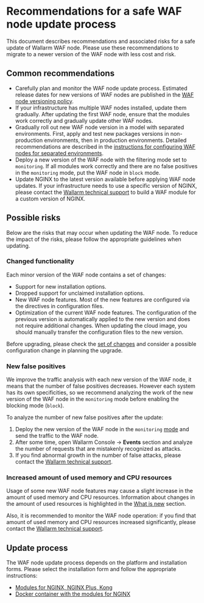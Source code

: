 # Recommendations for a safe WAF node update process

This document describes recommendations and associated risks for a safe update of Wallarm WAF node. Please use these recommendations to migrate to a newer version of the WAF node with less cost and risk.

## Common recommendations

* Carefully plan and monitor the WAF node update process. Estimated release dates for new versions of WAF nodes are published in the [WAF node versioning policy](versioning-policy.md).
* If your infrastructure has multiple WAF nodes installed, update them gradually. After updating the first WAF node, ensure that the modules work correctly and gradually update other WAF nodes.
* Gradually roll out new WAF node version in a model with separated environments. First, apply and test new packages versions in non-production environments, then in production environments. Detailed recommendations are described in the [instructions for configuring WAF nodes for separated environments](../admin-en/configuration-guides/waf-in-separated-environments/configure-waf-in-separated-environments.md#gradual-rollout-of-new-waf-changes).
* Deploy a new version of the WAF node with the filtering mode set to `monitoring`. If all modules work correctly and there are no false positives in the `monitoring` mode, put the WAF node in `block` mode.
* Update NGINX to the latest version available before applying WAF node updates. If your infrastructure needs to use a specific version of NGINX, please contact the [Wallarm technical support](mailto:support@wallarm.com) to build a WAF module for a custom version of NGINX.

## Possible risks

Below are the risks that may occur when updating the WAF node. To reduce the impact of the risks, please follow the appropriate guidelines when updating.

### Changed functionality

Each minor version of the WAF node contains a set of changes:

* Support for new installation options.
* Dropped support for unclaimed installation options.
* New WAF node features. Most of the new features are configured via the directives in configuration files.
* Optimization of the current WAF node features. The configuration of the previous version is automatically applied to the new version and does not require additional changes. When updating the cloud image, you should manually transfer the configuration files to the new version.

Before upgrading, please check the [set of changes](what-is-new.md) and consider a possible configuration change in planning the upgrade.

### New false positives

We improve the traffic analysis with each new version of the WAF node, it means that the number of false positives decreases. However each system has its own specificities, so we recommend analyzing the work of the new version of the WAF node in the `monitoring` mode before enabling the blocking mode (`block`).

To analyze the number of new false positives after the update:

1. Deploy the new version of the WAF node in the `monitoring` [mode](../admin-en/configure-wallarm-mode.md) and send the traffic to the WAF node.
2. After some time, open Wallarm Console → **Events** section and analyze the number of requests that are mistakenly recognized as attacks.
3. If you find abnormal growth in the number of false attacks, please contact the [Wallarm technical support](mailto:support@wallarm.com).

### Increased amount of used memory and CPU resources

Usage of some new WAF node features may cause a slight increase in the amount of used memory and CPU resources. Information about changes in the amount of used resources is highlighted in the [What is new](what-is-new.md) section.

Also, it is recommended to monitor the WAF node operation: if you find that amount of used memory and CPU resources increased significantly, please contact the [Wallarm technical support](mailto:support@wallarm.com).

## Update process

The WAF node update process depends on the platform and installation forms. Please select the installation form and follow the appropriate instructions:

* [Modules for NGINX, NGINX Plus, Kong](nginx-modules.md)
* [Docker container with the modules for NGINX](docker-container.md)
